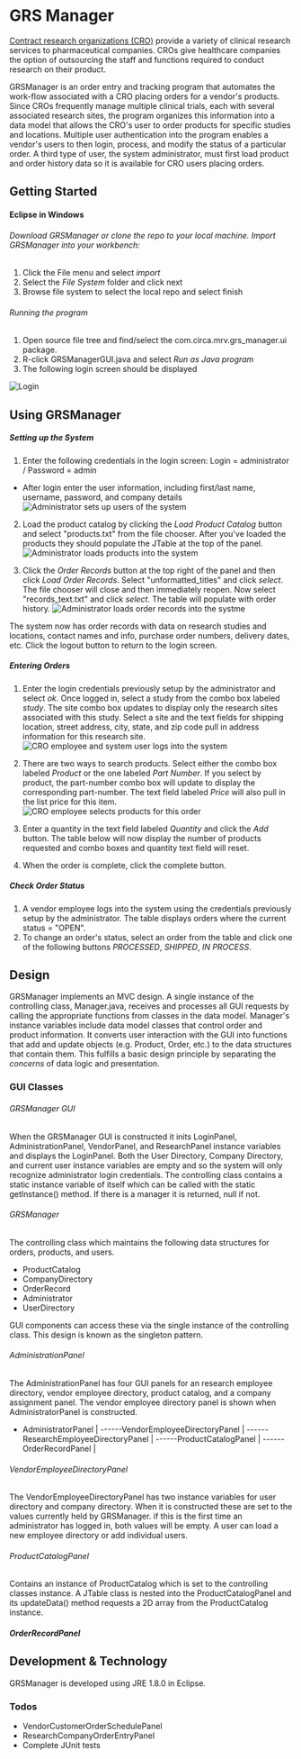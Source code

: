# GRS Manager
[Contract research organizations (CRO)](https://en.wikipedia.org/wiki/Contract_research_organization) provide a variety of clinical research services to pharmaceutical companies. CROs give healthcare companies the option of outsourcing the staff and functions required to conduct research on their product. 

GRSManager is an order entry and tracking program that automates the work-flow associated with a CRO placing orders for a vendor's products. Since CROs frequently manage multiple clinical trials, each with several associated research sites, the program organizes this information into a data model that allows the CRO's user to order products for specific studies and locations. Multiple user authentication into the program enables a vendor's users to then login, process, and modify the status of a particular order. A third type of user, the system administrator, must first load product and order history data so it is available for CRO users placing orders. 

## Getting Started

#### Eclipse in Windows

###### Download GRSManager or clone the repo to your local machine. Import GRSManager into your workbench:
1. Click the File menu and select *import*
2. Select the *File System* folder and click next 
3. Browse file system to select the local repo and select finish

###### Running the program
1. Open source file tree and find/select the com.circa.mrv.grs_manager.ui package.
2. R-click GRSManagerGUI.java and select *Run as Java program*
3. The following login screen should be displayed

![Login](project_docs/login.png)


## Using GRSManager

##### Setting up the System
1. Enter the following credentials in the login screen: Login = administrator / Password = admin
 - After login enter the user information, including first/last name, username, password, and company details
![Administrator sets up users of the system](project_docs/rsch-employee-directory.png)

2. Load the product catalog by clicking the *Load Product Catalog* button and select "products.txt" from the file chooser. After you've loaded the products they should populate the JTable at the top of the panel.
![Administrator loads products into the system](project_docs/product-catalog.png)

3. Click the *Order Records* button at the top right of the panel and then click *Load Order Records*. Select "unformatted_titles" and click *select*. The file chooser will close and then immediately reopen. Now select "records_text.txt" and click *select*. The table will populate with order history. 
![Administrator loads order records into the systme](product_docs/order-records.png)

The system now has order records with data on research studies and locations, contact names and info, purchase order numbers, delivery dates, etc. Click the logout button to return to the login screen.

##### Entering Orders
1. Enter the login credentials previously setup by the administrator and select *ok*. Once logged in, select a study from the combo box labeled *study*. The site combo box updates to display only the research sites associated with this study. Select a site and the text fields for shipping location, street address, city, state, and zip code pull in address information for this research site.
![CRO employee and system user logs into the system](product_docs/rsch-employee-order-entry.png)

2. There are two ways to search products. Select either the combo box labeled *Product* or the one labeled *Part Number*. If you select by product, the part-number combo box will update to display the corresponding part-number. The text field labeled *Price* will also pull in the list price for this item.
![CRO employee selects products for this order](product_docs/rsch-employee-order-entry2.png) 

3. Enter a quantity in the text field labeled *Quantity* and click the *Add* button. The table below will now display the number of products requested and combo boxes and quantity text field will reset.

4. When the order is complete, click the complete button. 

##### Check Order Status
1. A vendor employee logs into the system using the credentials previously setup by the administrator. The table displays orders where the current status =  "OPEN".
2. To change an order's status, select an order from the table and click one of the following buttons *PROCESSED*, *SHIPPED*, *IN PROCESS*.


## Design

GRSManager implements an MVC design. A single instance of the controlling class, Manager.java, receives and processes all GUI requests by calling the appropriate functions from classes in the data model.  Manager's instance variables include data model classes that control order and product information. It converts user interaction with the GUI into functions that add and update objects (e.g. Product, Order, etc.) to the data structures that contain them. This fulfills a basic design principle by separating the *concerns* of data logic and presentation. 

### GUI Classes

###### GRSManager GUI
When the GRSManager GUI is constructed it inits LoginPanel, AdministrationPanel, VendorPanel, and ResearchPanel instance variables and displays the LoginPanel. Both the User Directory, Company Directory, and current user instance variables are empty and so the system will only recognize administrator login credentials. The controlling class contains a static instance variable of itself which can be called with the static getInstance() method. If there is a manager it is returned, null if not.

###### GRSManager
The controlling class which maintains the following data structures for orders, products, and users.

 - ProductCatalog
 - CompanyDirectory
 - OrderRecord
 - Administrator
 - UserDirectory  

GUI components can access these via the single instance of the controlling class. This design is known as the singleton pattern.

###### AdministrationPanel
The AdministrationPanel has four GUI panels for an research employee directory, vendor employee directory, product catalog, and a company assignment panel. The vendor employee directory panel is shown when AdministratorPanel is constructed.

 - AdministratorPanel
 |
 ------VendorEmployeeDirectoryPanel
 |
 ------ResearchEmployeeDirectoryPanel
 |
 ------ProductCatalogPanel
 |
 ------OrderRecordPanel
 |

###### VendorEmployeeDirectoryPanel
The VendorEmployeeDirectoryPanel has two instance variables for user directory and company directory. When it is constructed these are set to the values currently held by GRSManager. if this is the first time an administrator has logged in, both values will be empty. A user can load a new employee directory or add individual users.

###### ProductCatalogPanel
Contains an instance of ProductCatalog which is set to the controlling classes instance. A JTable class is nested into the ProductCatalogPanel and its updateData() method requests a 2D array from the ProductCatalog instance.

##### OrderRecordPanel


## Development & Technology
GRSManager is developed using JRE 1.8.0 in Eclipse.

### Todos

 - VendorCustomerOrderSchedulePanel
 - ResearchCompanyOrderEntryPanel
 - Complete JUnit tests